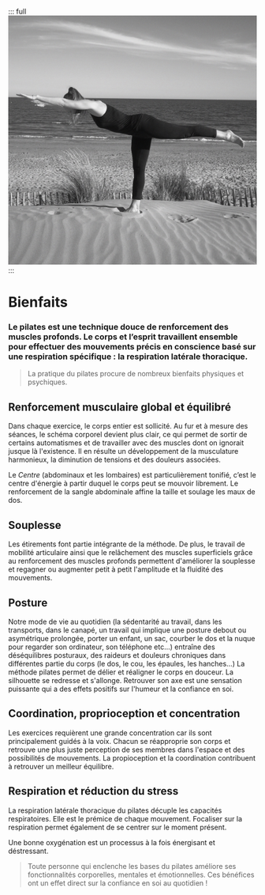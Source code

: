 ::: full
![description de l'image](../images/anne-gabrielle-com-pilates-04.jpg)
:::

# Bienfaits

### Le pilates est une technique douce de renforcement des muscles profonds. Le corps et l’esprit travaillent ensemble pour effectuer des mouvements précis en conscience basé sur une respiration spécifique : la respiration latérale thoracique.

> La pratique du pilates procure de nombreux bienfaits physiques et psychiques.

## Renforcement musculaire global et équilibré

Dans chaque exercice, le corps entier est sollicité. Au fur et à mesure des séances, le schéma corporel devient plus clair, ce qui permet de sortir de certains automatismes et de travailler avec des muscles dont on ignorait jusque là l'existence. Il en résulte un développement de la musculature harmonieux, la diminution de tensions et des douleurs associées.

Le _Centre_ (abdominaux et les lombaires) est particulièrement tonifié, c’est le centre d'énergie à partir duquel le corps peut se mouvoir librement. Le renforcement de la sangle abdominale affine la taille et soulage les maux de dos.

## Souplesse

Les étirements font partie intégrante de la méthode. De plus, le travail de mobilité articulaire ainsi que le relâchement des muscles superficiels grâce au renforcement des muscles profonds permettent d'améliorer la souplesse et regagner ou augmenter petit à petit l'amplitude et la fluidité des mouvements.

## Posture

Notre mode de vie au quotidien (la sédentarité au travail, dans les transports, dans le canapé, un travail qui implique une posture debout ou asymétrique prolongée, porter un enfant, un sac, courber le dos et la nuque pour regarder son ordinateur, son téléphone etc...) entraîne des déséquilibres posturaux, des raideurs et douleurs chroniques dans différentes partie du corps (le dos, le cou, les épaules, les hanches…) La méthode pilates permet de délier et réaligner le corps en douceur. La silhouette se redresse et s'allonge. Retrouver son axe est une sensation puissante qui a des effets positifs sur l'humeur et la confiance en soi. 

## Coordination, proprioception et concentration

Les exercices requièrent une grande concentration car ils sont principalement guidés à la voix. Chacun se réapproprie son corps et retrouve une plus juste perception de ses membres dans l'espace et des possibilités de mouvements. La propioception et la coordination contribuent à retrouver un meilleur équilibre.

## Respiration et réduction du stress

La respiration latérale thoracique du pilates décuple les capacités respiratoires. Elle est le prémice de chaque mouvement. Focaliser sur la respiration permet également de se centrer sur le moment présent.

Une bonne oxygénation est un processus à la fois énergisant et déstressant.

> Toute personne qui enclenche les bases du pilates améliore ses fonctionnalités corporelles, mentales et émotionnelles. Ces bénéfices ont un effet direct sur la confiance en soi au quotidien !